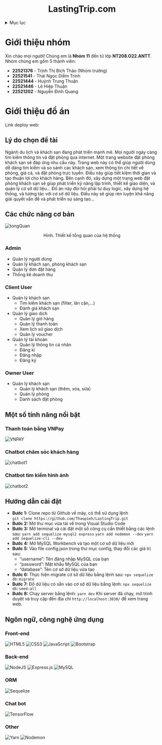 ﻿<a name="readme-top"></a>

<h1 align="center"><strong>LastingTrip.com</strong></h1>

<!-- TABLE OF CONTENTS -->
<details>
  <summary>Mục lục</summary>
  <ol>
    <li>
      <a href="#giới-thiệu-nhóm">Giới thiệu nhóm</a>
    </li>
    <li>
      <a href="#giới-thiệu-đồ-án">Giới thiệu đồ án</a>
      <ul>
        <li><a href="#lý-do-chọn-đề-tài">Lý do chọn đề tài</a></li>
        <li><a href="#các-chức-năng-cơ-bản">Các chức năng cơ bản</a></li>
        <ul>
          <li><a href="#admin">Admin</a></li>
          <li><a href="#client-user">Client User</a></li>
          <li><a href="#owner-user">Owner User</a></li>
        </ul>
        <li><a href="#ngôn-ngữ-công-nghệ-ứng-dụng">Ngôn ngữ, công nghệ ứng dụng</a></li>
        <li><a href="#hướng-dẫn-cài-đặt">Hướng dẫn cài đặt</a></li>
        <li><a href="#một-số-tính-năng-nổi-bật">Một số tính năng nổi bật</a></li>
        <ul>
          <li><a href="#thanh-toán-bằng-vnpay">Thanh toán bằng VNPay</a></li>
          <li><a href="#chatbot-chăm-sóc-khách-hàng">Chatbot chăm sóc khách hàng</a></li>
          <li><a href="#chatbot-tìm-kiếm-hình-ảnh">Chatbot tìm kiếm hình ảnh</a></li>

        </ul>
      </ul>
    </li>

  </ol>
</details>

<!-- Giới thiệu đồ án -->

# Giới thiệu nhóm

Xin chào mọi người! Chúng em là **Nhóm 11** đến từ lớp **NT208.O22.ANTT**.
Nhóm chúng em gồm 5 thành viên:

- **22521376** - Trịnh Thị Bích Thảo (Nhóm trưởng)
- **22521541** - Thái Ngọc Diễm Trinh
- **22521444** - Huỳnh Trung Thuận
- **22521446** - Lê Hiệp Thuận
- **22521202** - Nguyễn Đình Quang

# Giới thiệu đồ án

Link deploy web:

## Lý do chọn đề tài

Ngành du lịch và khách sạn đang phát triển mạnh mẽ. Mọi người ngày càng tìm kiếm thông tin và đặt phòng qua internet. Một trang website đặt phòng khách sạn sẽ đáp ứng nhu cầu này. Trang web này có thể giúp người dùng dễ dàng tìm kiếm và so sánh các khách sạn, xem thông tin chi tiết về phòng, giá cả, và đặt phòng trực tuyến. Điều này giúp tiết kiệm thời gian và tạo thuận lợi cho khách hàng.
Bên cạnh đó, xây dựng một trang web đặt phòng khách sạn sẽ giúp phát triển kỹ năng lập trình, thiết kế giao diện, và quản lý cơ sở dữ liệu... Đồ án này đòi hỏi phải tư duy logic, xây dựng hệ thống, và tương tác với cơ sở dữ liệu. Điều này sẽ giúp rèn luyện khả năng giải quyết vấn đề và phát triển sự sáng tạo...

## Các chức năng cơ bản

![tongQuan](https://github.com/Thaopieh/Crying-/assets/136552635/e27332ec-05a8-4772-9c3b-06cb47259a24)

<p align="center">Hình. Thiết kế tổng quan của hệ thống</p>
  
### Admin
* Quản lý người dùng
* Quản lý khách sạn, phòng khách sạn
* Quản lý đơn đặt hàng
* Thống kê doanh thu

### Client User

- Quản lý khách sạn
  - Tìm kiếm khách sạn (filter, lân cận,...)
  - Đánh giá khách sạn
- Quản lý giao dịch
  - Quản lý giỏ hàng
  - Quản lý thanh toán
  - Xem lịch sử giao dịch
  - Quản lý voucher
- Quản lý tài khoản
  - Quản lý thông tin cá nhân
  - Đăng kí
  - Đăng nhập
  - Đăng ký

### Owner User

- Quản lý khách sạn
  - Quản lý khách sạn (thêm, xóa, sửa)
  - Quản lý phòng
  - Danh sách đặt phòng

## Một số tính năng nổi bật

### Thanh toán bằng VNPay

![VNPAY](https://github.com/thaitrinh12100/howto-README/assets/136552635/85d6911e-fe31-41c8-a709-f433c7eeb985)

### Chatbot chăm sóc khách hàng

![chatbot1](https://github.com/thaitrinh12100/howto-README/assets/136552635/bd1e2bb0-ade5-4381-b41a-b7e0bed5d74e)

### Chatbot tìm kiếm hình ảnh

![chatbot2](https://github.com/thaitrinh12100/howto-README/assets/136552635/1ee43992-4479-4e14-882f-1dd647940c08)

## Hướng dẫn cài đặt

- **Bước 1:** Clone repo từ Github về máy, có thể sử dụng lệnh  
  `git clone https://github.com/Thaopieh/LastingTrip.git`
- **Bước 2:** Mở thư mục vừa tải về trong Visual Studio Code
- **Bước 3:** Mở terminal và cài đặt một số công cụ cần thiết bằng các lệnh sau:
  `yarn add sequelize mysql2 express`
  `yarn add nodemon --dev`
  `yarn add sequelize-cli --dev`
- **Bước 4:** Mở MySQL Workbench và tạo một cơ sở dữ liệu mới
- **Bước 5:** Vào file config.json trong thư mục config, thay đổi các giá trị sau:
  - “username”: Tên đăng nhập MySQL của bạn
  - “password”: Mật khẩu MySQL của bạn
  - “database”: Tên cơ sở dữ liệu vừa tạo
- **Bước 6:** Thực hiện migrate cơ sở dữ liệu bằng lệnh sau:
  `npx sequelize db:migrate`
- **Bước 7:** Đổ dữ liệu có sẵn vào cơ sở dữ liệu bằng lệnh:
  `npx sequelize db:seed:all`
- **Bước 8:** Chạy server bằng lệnh:
  `yarn dev`
  Khi server đã chạy, mở trình duyệt và truy cập đến địa chỉ `http://localhost:3030/` để xem trang web.

## Ngôn ngữ, công nghệ ứng dụng

### Front-end

![HTML5](https://img.shields.io/badge/html5-%23E34F26.svg?style=for-the-badge&logo=html5&logoColor=white)
![CSS3](https://img.shields.io/badge/css3-%231572B6.svg?style=for-the-badge&logo=css3&logoColor=white)
![JavaScript](https://img.shields.io/badge/javascript-%23323330.svg?style=for-the-badge&logo=javascript&logoColor=%23F7DF1E)
![Bootstrap](https://img.shields.io/badge/bootstrap-%238511FA.svg?style=for-the-badge&logo=bootstrap&logoColor=white)

### Back-end

![NodeJS](https://img.shields.io/badge/node.js-6DA55F?style=for-the-badge&logo=node.js&logoColor=white)
![Express.js](https://img.shields.io/badge/express.js-%23404d59.svg?style=for-the-badge&logo=express&logoColor=%2361DAFB)
![MySQL](https://img.shields.io/badge/mysql-4479A1.svg?style=for-the-badge&logo=mysql&logoColor=white)

### ORM

![Sequelize](https://img.shields.io/badge/Sequelize-52B0E7?style=for-the-badge&logo=Sequelize&logoColor=white)

### Chat bot

![TensorFlow](https://img.shields.io/badge/TensorFlow-%23FF6F00.svg?style=for-the-badge&logo=TensorFlow&logoColor=white)

### Other

![Yarn](https://img.shields.io/badge/yarn-%232C8EBB.svg?style=for-the-badge&logo=yarn&logoColor=white)
![Nodemon](https://img.shields.io/badge/NODEMON-%23323330.svg?style=for-the-badge&logo=nodemon&logoColor=%BBDEAD)
